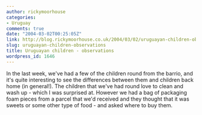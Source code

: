 ```yaml
---
author: rickymoorhouse
categories:
- Uruguay
comments: true
date: "2004-03-02T00:25:05Z"
link: http://blog.rickymoorhouse.co.uk/2004/03/02/uruguayan-children-observations/
slug: uruguayan-children-observations
title: Uruguayan children - observations
wordpress_id: 1646
---
```


In the last week, we've had a few of the children round from the barrio, and it's quite interesting to see the differences between them and children back home (in general!). The children that we've had round love to clean and wash up - which I was surprised at. However we had a bag of packaging foam pieces from a parcel that we'd received and they thought that it was sweets or some other type of food - and asked where to buy them.

